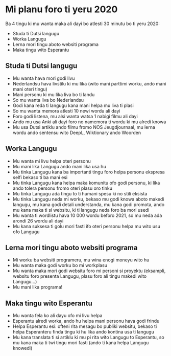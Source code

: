 # Mi planu foro ti yeru 2020

Ba 4 tingu ki mu wanta maka ali dayi bo atlesti 30 minutu bo ti yeru 2020:
- Studa ti Dutsi langugu
- Worka Langugu
- Lerna mori tingu aboto websiti programa
- Maka tingu wito Esperantu

## Studa ti Dutsi langugu
- Mu wanta hava mori godi livu
- Nederlandsu hava livstilu ki mu lika (wito mani parttimi worku, ando mani mani oteri tingu)
- Mani personu ki mu lika liva bo ti landu
- So mu wanta liva bo Nederlandsu
- Godi kana reda ti langugu kana mani helpa mu liva ti plasi
- So mu wanta memora atlesti 10 newi wordu ali dayi
- Foro godi listena, mu alsi wanta watsa 1 nabigi filmu ali dayi
- Ando mu usa Anki ali dayi foro no namemora ti wordu ki mu alredi knowa
- Mu usa Dutsi artiklu ando filmu fromo NOS Jeugdjournaal, mu lerna wordu ando sentensu wito DeepL, Wiktionary ando Woorden

## Worka Langugu
- Mu wanta mi livu helpa oteri personu
- Mu mani lika Langugu ando mani lika usa hu 
- Mu tinka Langugu kana ba importanti tingu foro helpa personu ekspresa selfi bekaso ti ba mani esi
- Mu tinka Langugu kana helpa maka komunitu ofo godi personu, ki lika ando tolera personu fromo oteri plasu oro tinku
- Mu tinka Langugu ada tingu to ti humani spesu ki no stili eksista
- Mu tinka Langugu neda mi worku, bekaso mu godi knowa aboto makedi langugu, mu kana godi detali understanda, mu kana godi promota, ando mu kana maka ti si websitu, ki ti langugu neda foro ba mori usedi
- Mu wanta ti wordlistu hava 10 000 wordu beforo 2021, so mu neda ada arondi 26 wordu ali dayi
- Mu kana suksesa ti golu mori fasti ifo oteri personu helpa mu wito usu ofo Langugu

## Lerna mori tingu aboto websiti programa
- Mi worku ba websiti programeru, mu wina enogi moneyu wito hu
- Mu wanta maka godi worku bo mi workplasu
- Mu wanta maka mori godi websitu foro mi personi si proyektu (eksampli, websitu foro presenta Langugu, plasu foro ali tingu makedi wito Langugu...)
- Mu mani lika programa!

## Maka tingu wito Esperantu
- Mu wanta fela ko ali dayu ofo mi livu helpa
- Esperantu alredi worka, ando hu helpa mani personu hava godi frindu
- Helpa Esperantu esi: ofteni rita mesagu bo publiki websitu, bekaso ti helpa Esperanteru finda tingu ki hu lika ando kontina usa ti langugu
- Mu kana translata ti si artiklu ki mu pi rita wito Langugu to Esperantu, so mu kana maka ti twi tingu mori fasti (ando ti kana helpa Langugu knowedi)